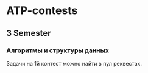 # ATP-contests

## 3 Semester
### Алгоритмы и структуры данных
Задачи на 1й контест можно найти в пул реквестах.
